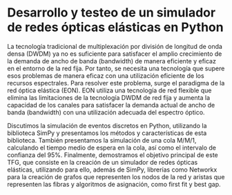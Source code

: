 # Desarrollo y testeo de un simulador de redes ópticas elásticas en Python 

<p>
La tecnología tradicional de multiplexación por división de longitud de onda densa (DWDM) ya no es suficiente para satisfacer el amplio crecimiento de la demanda de ancho de banda (bandwidth) de manera eficiente y eficaz en el entorno de la red fija. Por tanto, se necesita una tecnología que supere esos problemas de manera eficaz con una utilización eficiente de los recursos espectrales. Para resolver este problema, surge el paradigma de la red óptica elástica (EON). EON utiliza una tecnología de red flexible que elimina las limitaciones de la tecnología DWDM de red fija y aumenta la capacidad de los canales para satisfacer la demanda actual de ancho de banda (bandwidth) con una utilización adecuada del espectro óptico. 

Discutimos la simulación de eventos discretos en Python, utilizando la biblioteca SimPy y presentamos los métodos y características de esta biblioteca. También presentamos la simulación de una cola M/M/1, calculando el tiempo medio de espera en la cola, así como el intervalo de confianza del 95%. Finalmente, demostramos el objetivo principal de este TFG, que consiste en la creación de un simulador de redes ópticas elásticas, utilizando para ello, además de SimPy, librerías como Networkx para la creación de grafos que representen los nodos de la red y aristas que representen las fibras y algoritmos de asignación, como first fit y best gap.
</p>
